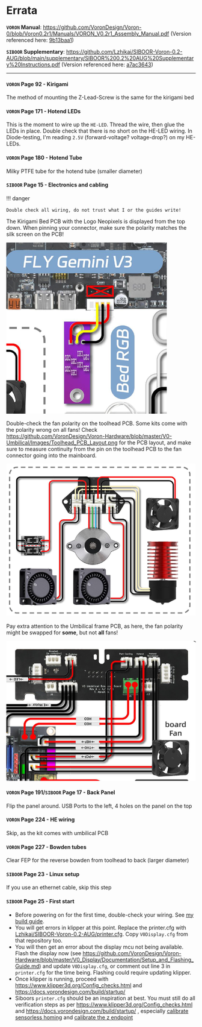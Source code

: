 # Errata

**`VORON` Manual**: <https://github.com/VoronDesign/Voron-0/blob/Voron0.2r1/Manuals/VORON_V0.2r1_Assembly_Manual.pdf> (Version referenced here: [9b13baa1](https://github.com/VoronDesign/Voron-0/blob/9b13baa1806497ae7a028f273a8d9d4273fbc3ef/Manuals/VORON_V0.2r1_Assembly_Manual.pdf))

**`SIBOOR` Supplementary**: <https://github.com/Lzhikai/SIBOOR-Voron-0.2-AUG/blob/main/supplementary/SIBOOR%200.2%20AUG%20Supplementary%20Instructions.pdf> (Version referenced here: [a7ac3643](https://github.com/Lzhikai/SIBOOR-Voron-0.2-AUG/blob/a7ac3643d21dcb62dc93d0c126f8b84060b94258/supplementary/SIBOOR%200.2%20AUG%20Supplementary%20Instructions.pdf))

---

#### `VORON` Page 92 - Kirigami

The method of mounting the Z-Lead-Screw is the same for the kirigami bed

#### `VORON` Page 171 - Hotend LEDs

This is the moment to wire up the `HE-LED`. Thread the wire, then glue the LEDs in place. Double check that there is no short on the HE-LED wiring. In Diode-testing, I'm reading `2.5V` (forward-voltage? voltage-drop?) on my HE-LEDs.

#### `VORON` Page 180 - Hotend Tube

Milky PTFE tube for the hotend tube (smaller diameter)

#### `SIBOOR` Page 15 - Electronics and cabling

!!! danger

    Double check all wiring, do not trust what I or the guides write!

The Kirigami Bed PCB with the Logo Neopixels is displayed from the top down. When pinning your connector, make sure the polarity matches the silk screen on the PCB!

![Kirigami Neopixel wiring from the guide](./errata_kirigami_neopixel.png)

Double-check the fan polarity on the toolhead PCB. Some kits come with the polarity wrong on all fans! Check <https://github.com/VoronDesign/Voron-Hardware/blob/master/V0-Umbilical/Images/Toolhead_PCB_Layout.png> for the PCB layout, and make sure to measure continuity from the pin on the toolhead PCB to the fan connector going into the mainboard.

![Toolhead Wiring form the guide](./errata_toolhead_fans.png)

Pay extra attention to the Umbilical frame PCB, as here, the fan polarity might be swapped for **some**, but not **all** fans!

![FramePCB](./errata_framepcb.png)

#### `VORON` Page 191/`SIBOOR` Page 17 - Back Panel

Flip the panel around. USB Ports to the left, 4 holes on the panel on the top

#### `VORON` Page 224 - HE wiring

Skip, as the kit comes with umbilical PCB

#### `VORON` Page 227 - Bowden tubes

Clear FEP for the reverse bowden from toolhead to back (larger diameter)

#### `SIBOOR` Page 23 - Linux setup

If you use an ethernet cable, skip this step

#### `SIBOOR` Page 25 - First start

- Before powering on for the first time, double-check your wiring. See [my build guide](../../guides/build_guide.md).
- You will get errors in klipper at this point. Replace the printer.cfg with [Lzhikai/SIBOOR-Voron-0.2-AUG/printer.cfg](https://github.com/Lzhikai/SIBOOR-Voron-0.2-AUG/blob/main/printer.cfg). Copy `V0Display.cfg` from that repository too.
- You will then get an error about the display mcu not being available. Flash the display now (see <https://github.com/VoronDesign/Voron-Hardware/blob/master/V0_Display/Documentation/Setup_and_Flashing_Guide.md>) and update `V0Display.cfg`, or comment out line 3 in `printer.cfg` for the time being. Flashing could require updating klipper.
- Once klipper is running, proceed with <https://www.klipper3d.org/Config_checks.html> and <https://docs.vorondesign.com/build/startup/>
- Siboors `printer.cfg` should be an inspiration at best. You must still do all verification steps as per https://www.klipper3d.org/Config_checks.html and https://docs.vorondesign.com/build/startup/ , especially [calibrate sensorless homing](https://www.klipper3d.org/TMC_Drivers.html#sensorless-homing) and [calibrate the z endpoint](./calibrating_z_height.md)
